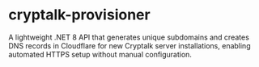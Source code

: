 # cryptalk-provisioner
A lightweight .NET 8 API that generates unique subdomains and creates DNS records in Cloudflare for new Cryptalk server installations, enabling automated HTTPS setup without manual configuration.
